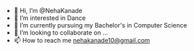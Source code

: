 - 👋 Hi, I’m @NehaKanade
- 👀 I’m interested in Dance
- 🌱 I’m currently pursuing my Bachelor's in Computer Science
- 💞️ I’m looking to collaborate on ...
- 📫 How to reach me nehakanade10@gmail.com

<!---
NehaKanade/NehaKanade is a ✨ special ✨ repository because its `README.md` (this file) appears on your GitHub profile.
You can click the Preview link to take a look at your changes.
--->
